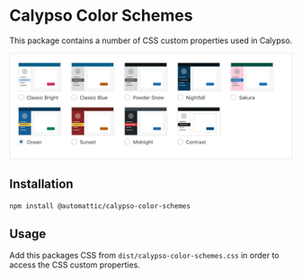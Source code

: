 # Calypso Color Schemes

This package contains a number of CSS custom properties used in Calypso.

![Color scheme thumbnails](screenshot@2x.png)

## Installation

```sh
npm install @automattic/calypso-color-schemes
```

## Usage

Add this packages CSS from `dist/calypso-color-schemes.css` in order to access the CSS custom
properties.
